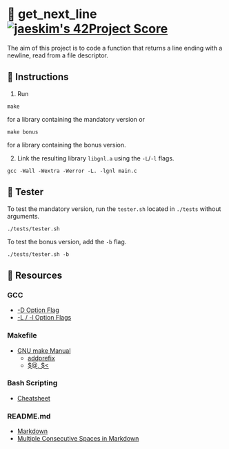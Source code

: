 # :large_orange_diamond: get_next_line &ensp; [![jaeskim's 42Project Score](https://badge42.herokuapp.com/api/project/floogman/get_next_line)](https://github.com/JaeSeoKim/badge42)

The aim of this project is to code a function that returns a line ending with a newline, read from a file descriptor.

## :small_orange_diamond: Instructions

1. Run
```
make
```
for a library containing the mandatory version or
```
make bonus
```
for a library containing the bonus version.

2. Link the resulting library `libgnl.a` using the `-L`/`-l` flags.
```
gcc -Wall -Wextra -Werror -L. -lgnl main.c
```

## :small_orange_diamond: Tester

To test the mandatory version, run the `tester.sh` located in `./tests` without arguments.
```
./tests/tester.sh
```
To test the bonus version, add the `-b` flag.
```
./tests/tester.sh -b
```

## :small_orange_diamond: Resources
### GCC
- [-D Option Flag](https://www.rapidtables.com/code/linux/gcc/gcc-d.html)
- [-L / -l Option Flags](https://www.rapidtables.com/code/linux/gcc/gcc-l.html)
### Makefile
- [GNU make Manual](https://www.gnu.org/software/make/manual/make.html)
    - [addprefix](https://www.gnu.org/software/make/manual/make.html#File-Name-Functions)
    - [$@, $<](https://www.gnu.org/software/make/manual/html_node/Automatic-Variables.html#Automatic-Variables)
### Bash Scripting
- [Cheatsheet](https://devhints.io/bash)
### README.md
- [Markdown](https://docs.github.com/en/github/writing-on-github/getting-started-with-writing-and-formatting-on-github/basic-writing-and-formatting-syntax)
- [Multiple Consecutive Spaces in Markdown](https://steemit.com/markdown/@jamesanto/how-to-add-multiple-spaces-between-texts-in-markdown)
